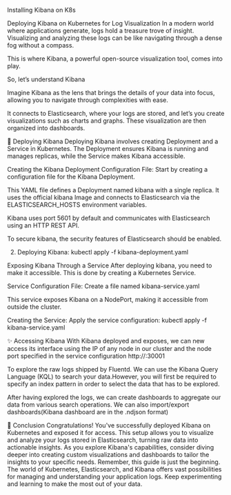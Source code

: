Installing Kibana on K8s

Deploying Kibana on Kubernetes for Log Visualization
In a modern world where applications generate, logs hold a treasure trove of insight. Visualizing and analyzing these logs can be like navigating through a dense fog without a compass.

This is where Kibana, a powerful open-source visualization tool, comes into play.


So, let’s understand Kibana

Imagine Kibana as the lens that brings the details of your data into focus, allowing you to navigate through complexities with ease.

It connects to Elasticsearch, where your logs are stored, and let’s you create visualizations such as charts and graphs.
These visualization are then organized into dashboards.

🚀 Deploying Kibana
Deploying Kibana involves creating Deployment and a Service in Kubernetes. The Deployment ensures Kibana is running and manages replicas, while the Service makes Kibana accessible.






Creating the Kibana Deployment
Configuration File: Start by creating a configuration file for the Kibana Deployment.



This YAML file defines a Deployment named kibana  with a single replica. It uses the official kibana Image and connects to Elasticsearch via the ELASTICSEARCH_HOSTS environment variables.

Kibana uses port 5601 by default and communicates with Elasticsearch using an HTTP REST API.

To secure kibana, the security features of Elasticsearch should be enabled.

2. Deploying Kibana: 
kubectl apply -f kibana-deployment.yaml





Exposing Kibana Through a Service
After deploying kibana, you need to make it accessible. This is done by creating a Kubernetes Service.

Service Configuration File: Create a file named kibana-service.yaml
	

This service exposes Kibana on a NodePort, making it accessible from outside the cluster.

Creating the Service: Apply the service configuration:
kubectl apply -f kibana-service.yaml








✨ Accessing Kibana
With Kibana deployed and exposes, we can new access its interface using the IP of any node in our cluster and the node port specified in the service configuration http://<node-ip>:30001

To explore the raw logs shipped by Fluentd.
We can use the Kibana Query Language (KQL) to search your data.However, you will first be required to specify an index pattern in order to select the data that has to be explored.

After having explored the logs, we can create dashboards to aggregate our data from various search operations. We can also import/export dashboards(Kibana dashboard are in the .ndjson format)

🎉 Conclusion
Congratulations! You've successfully deployed Kibana on Kubernetes and exposed it for access. This setup allows you to visualize and analyze your logs stored in Elasticsearch, turning raw data into actionable insights. As you explore Kibana's capabilities, consider diving deeper into creating custom visualizations and dashboards to tailor the insights to your specific needs.
Remember, this guide is just the beginning. The world of Kubernetes, Elasticsearch, and Kibana offers vast possibilities for managing and understanding your application logs. Keep experimenting and learning to make the most out of your data.

